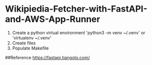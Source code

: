 # Wikipiedia-Fetcher-with-FastAPI-and-AWS-App-Runner

1. Create a python virtual environment 'python3 -m venv ~/.venv' or 'virtualenv ~/.venv'
2. Create files
3. Populate Makefile


##Reference
https://fastapi.tiangolo.com/

